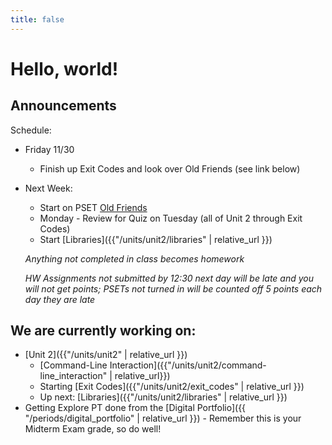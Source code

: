 ```yaml
---
title: false
---
```


# Hello, world!

## Announcements

Schedule:

  - Friday 11/30
    - Finish up Exit Codes and look over Old Friends (see link below)
  - Next Week:
    - Start on PSET [Old Friends](https://docs.cs50.net/2018/ap/problems/friends/friends.html)
    - Monday - Review for Quiz on Tuesday (all of Unit 2 through Exit Codes)
    - Start [Libraries]({{"/units/unit2/libraries" | relative_url }})


    *Anything not completed in class becomes homework*

    *HW Assignments not submitted by 12:30 next day will be late and you will not get points; PSETs not turned in will be counted off 5 points each day they are late*


## We are currently working on:
* [Unit 2]({{"/units/unit2" | relative_url }})
  * [Command-Line Interaction]({{"/units/unit2/command-line_interaction" | relative_url}})
  * Starting [Exit Codes]({{"/units/unit2/exit_codes" | relative_url }})
  * Up next: [Libraries]({{"/units/unit2/libraries" | relative_url }})
* Getting Explore PT done from the [Digital Portfolio]({{ "/periods/digital_portfolio" | relative_url }}) - Remember this is your Midterm Exam grade, so do well!


<!--
This is CS50 AP, Harvard University's introduction to the intellectual enterprises of computer science and the art of programming for students in high school, which satisfies the College Board's new AP CS Principles curriculum framework.
-->
<!--
<iframe src="https://www.youtube.com/embed/tZxLMIk_SaY?playlist=GAB6Gm7pTTA"></iframe>
-->
